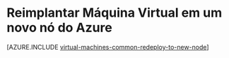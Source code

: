 <properties 
	pageTitle="Reimplantar Máquinas Virtuais | Microsoft Azure" 
	description="Descreve como reimplantar Máquinas Virtuais para atenuar problemas de conexão SSH." 
	services="virtual-machines-linux" 
	documentationCenter="virtual-machines" 
	authors="iainfoulds" 
	manager="timlt"
	tags="azure-resource-manager,top-support-issue" 
/>
	

<tags 
	ms.service="virtual-machines-linux" 
	ms.devlang="na" 
	ms.topic="support-article" 
	ms.tgt_pltfrm="vm-linux"
	ms.workload="infrastructure" 
	ms.date="04/13/2016" 
	ms.author="iainfou;manavis" 
/>


# Reimplantar Máquina Virtual em um novo nó do Azure

[AZURE.INCLUDE [virtual-machines-common-redeploy-to-new-node](../../includes/virtual-machines-common-redeploy-to-new-node.md)]

<!---HONumber=AcomDC_0608_2016-->